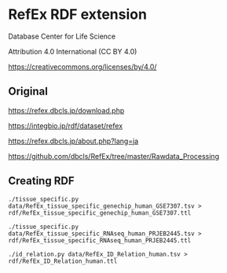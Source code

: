 # RefEx RDF extension

Database Center for Life Science

Attribution 4.0 International (CC BY 4.0)

https://creativecommons.org/licenses/by/4.0/

## Original

https://refex.dbcls.jp/download.php

https://integbio.jp/rdf/dataset/refex

https://refex.dbcls.jp/about.php?lang=ja

https://github.com/dbcls/RefEx/tree/master/Rawdata_Processing

## Creating RDF

```
./tissue_specific.py data/RefEx_tissue_specific_genechip_human_GSE7307.tsv > rdf/RefEx_tissue_specific_genechip_human_GSE7307.ttl
```

```
./tissue_specific.py data/RefEx_tissue_specific_RNAseq_human_PRJEB2445.tsv > rdf/RefEx_tissue_specific_RNAseq_human_PRJEB2445.ttl 
```

```
./id_relation.py data/RefEx_ID_Relation_human.tsv > rdf/RefEx_ID_Relation_human.ttl
```

